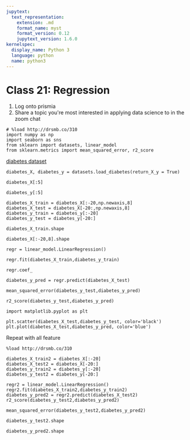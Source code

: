 ```yaml
---
jupytext:
  text_representation:
    extension: .md
    format_name: myst
    format_version: 0.12
    jupytext_version: 1.6.0
kernelspec:
  display_name: Python 3
  language: python
  name: python3
---
```


# Class 21: Regression

1. Log onto prismia
1. Share a topic you're most interested in applying data science to in the zoom chat

```{code-cell} ipython3
# %load http://drsmb.co/310
import numpy as np
import seaborn as sns
from sklearn import datasets, linear_model
from sklearn.metrics import mean_squared_error, r2_score
```

[diabetes dataset](https://scikit-learn.org/stable/datasets/index.html#diabetes-dataset)

```{code-cell} ipython3
diabetes_X, diabetes_y = datasets.load_diabetes(return_X_y = True)
```

```{code-cell} ipython3
diabetes_X[:5]
```

```{code-cell} ipython3
diabetes_y[:5]
```

```{code-cell} ipython3
diabetes_X_train = diabetes_X[:-20,np.newaxis,8]
diabetes_X_test = diabetes_X[-20:,np.newaxis,8]
diabetes_y_train = diabetes_y[:-20]
diabetes_y_test = diabetes_y[-20:]
```

```{code-cell} ipython3
diabetes_X_train.shape
```

```{code-cell} ipython3
diabetes_X[:-20,8].shape
```

```{code-cell} ipython3
regr = linear_model.LinearRegression()
```

```{code-cell} ipython3
regr.fit(diabetes_X_train,diabetes_y_train)
```

```{code-cell} ipython3
regr.coef_
```

```{code-cell} ipython3
diabetes_y_pred = regr.predict(diabetes_X_test)
```

```{code-cell} ipython3
mean_squared_error(diabetes_y_test,diabetes_y_pred)
```

```{code-cell} ipython3
r2_score(diabetes_y_test,diabetes_y_pred)
```

```{code-cell} ipython3
import matplotlib.pyplot as plt
```

```{code-cell} ipython3
plt.scatter(diabetes_X_test,diabetes_y_test, color='black')
plt.plot(diabetes_X_test,diabetes_y_pred, color='blue')
```

Repeat with all feature

```{code-cell} ipython3
%load http://drsmb.co/310
```

```{code-cell} ipython3
diabetes_X_train2 = diabetes_X[:-20]
diabetes_X_test2 = diabetes_X[-20:]
diabetes_y_train2 = diabetes_y[:-20]
diabetes_y_test2 = diabetes_y[-20:]

regr2 = linear_model.LinearRegression()
regr2.fit(diabetes_X_train2,diabetes_y_train2)
diabetes_y_pred2 = regr2.predict(diabetes_X_test2)
r2_score(diabetes_y_test2,diabetes_y_pred2)
```

```{code-cell} ipython3
mean_squared_error(diabetes_y_test2,diabetes_y_pred2)
```

```{code-cell} ipython3
diabetes_y_test2.shape
```

```{code-cell} ipython3
diabetes_y_pred2.shape
```

```{code-cell} ipython3

```
